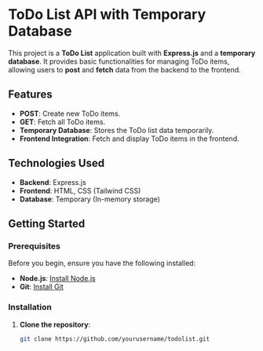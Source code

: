 # ToDo List API with Temporary Database

This project is a **ToDo List** application built with **Express.js** and a **temporary database**. It provides basic functionalities for managing ToDo items, allowing users to **post** and **fetch** data from the backend to the frontend.

## Features

- **POST**: Create new ToDo items.
- **GET**: Fetch all ToDo items.
- **Temporary Database**: Stores the ToDo list data temporarily.
- **Frontend Integration**: Fetch and display ToDo items in the frontend.

## Technologies Used

- **Backend**: Express.js
- **Frontend**: HTML, CSS (Tailwind CSS)
- **Database**: Temporary (In-memory storage)

## Getting Started

### Prerequisites

Before you begin, ensure you have the following installed:

- **Node.js**: [Install Node.js](https://nodejs.org/)
- **Git**: [Install Git](https://git-scm.com/)

### Installation

1. **Clone the repository**:
   ```bash
   git clone https://github.com/yourusername/todolist.git
